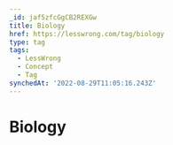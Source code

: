```yaml
---
_id: jaf5zfcGgCB2REXGw
title: Biology
href: https://lesswrong.com/tag/biology
type: tag
tags:
  - LessWrong
  - Concept
  - Tag
synchedAt: '2022-08-29T11:05:16.243Z'
---
```

# Biology

